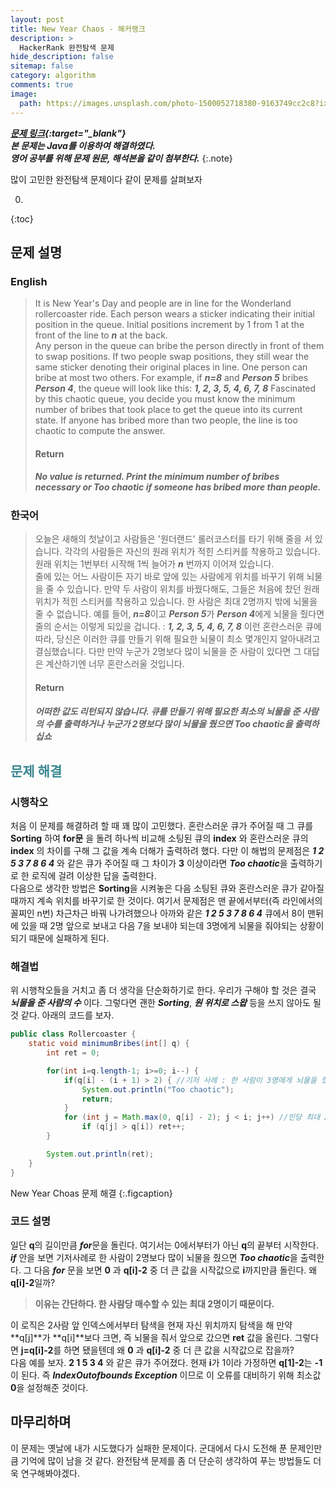 ```yaml
---
layout: post
title: New Year Chaos - 해커랭크
description: >
  HackerRank 완전탐색 문제
hide_description: false
sitemap: false
category: algorithm
comments: true
image:
  path: https://images.unsplash.com/photo-1500052718380-9163749cc2c8?ixid=MXwxMjA3fDB8MHxwaG90by1wYWdlfHx8fGVufDB8fHw%3D&ixlib=rb-1.2.1&auto=format&fit=crop&w=2089&q=80
---
```


***[문제 링크](https://www.hackerrank.com/challenges/new-year-chaos/problem?h_l=interview&playlist_slugs%5B%5D=interview-preparation-kit&playlist_slugs%5B%5D=arrays){:target="_blank"}***<br>
***본 문제는 Java를 이용하여 해결하였다.***<br>
***영어 공부를 위해 문제 원문, 해석본을 같이 첨부한다.***
{:.note}

많이 고민한 완전탐색 문제이다 같이 문제를 살펴보자

0. 
{:toc}

## 문제 설명

### English

> It is New Year's Day and people are in line for the Wonderland rollercoaster ride. Each person wears a sticker indicating their initial position in the queue. Initial positions increment by 1 from 1 at the front of the line to ***n*** at the back. <br>
> Any person in the queue can bribe the person directly in front of them to swap positions. If two people swap positions, they still wear the same sticker denoting their original places in line. One person can bribe at most two others. For example, if ***n=8*** and ***Person 5*** bribes ***Person 4***, the queue will look like this: ***1, 2, 3, 5, 4, 6, 7, 8***
> Fascinated by this chaotic queue, you decide you must know the minimum number of bribes that took place to get the queue into its current state. If anyone has bribed more than two people, the line is too chaotic to compute the answer.
> <h4> Return</h4>
> <h5>No value is returned. Print the minimum number of bribes necessary or Too chaotic if someone has bribed more than people.</h5>

### 한국어

> 오늘은 새해의 첫날이고 사람들은 '원더랜드' 롤러코스터를 타기 위해 줄을 서 있습니다. 각각의 사람들은 자신의 원래 위치가 적힌 스티커를 착용하고 있습니다. 원래 위치는 1번부터 시작해 1씩 늘어가 ***n*** 번까지 이어져 있습니다. <br>
> 줄에 있는 어느 사람이든 자기 바로 앞에 있는 사람에게 위치를 바꾸기 위해 뇌물을 줄 수 있습니다. 만약 두 사람이 위치를 바꿨다해도, 그들은 처음에 찼던 원래 위치가 적힌 스티커를 착용하고 있습니다. 한 사람은 최대 2명까지 밖에 뇌물을 줄 수 없습니다. 예를 들어, ***n=8***이고 ***Person 5***가 ***Person 4***에게 뇌물을 줬다면 줄의 순서는 이렇게 되있을 겁니다. : ***1, 2, 3, 5, 4, 6, 7, 8***
> 이런 혼란스러운 큐에 따라, 당신은 이러한 큐를 만들기 위해 필요한 뇌물이 최소 몇개인지 알아내려고 결심했습니다. 다만 만약 누군가 2명보다 많이 뇌물을 준 사람이 있다면 그 대답은 계산하기엔 너무 혼란스러울 것입니다.
> <h4> Return</h4>
> <h5>어떠한 값도 리턴되지 않습니다. 큐를 만들기 위해 필요한 최소의 뇌물을 준 사람의 수를 출력하거나 누군가 2명보다 많이 뇌물을 줬으면 Too chaotic을 출력하십쇼</h5>

## <span style="color:#3a8791;">문제 해결</span>

### 시행착오

처음 이 문제를 해결하려 할 때 꽤 많이 고민했다. 혼란스러운 큐가 주어질 때 그 큐를 **Sorting** 하여 **for문** 을 돌려 하나씩 비교해 소팅된 큐의 **index** 와 혼란스러운 큐의 **index** 의 차이를 구해 그 값을 계속 더해가 출력하려 했다. 다만 이 해법의 문제점은 ***1 2 5 3 7 8 6 4*** 와 같은 큐가 주어질 때 그 차이가 **3** 이상이라면 ***Too chaotic***을 출력하기로 한 로직에 걸려 이상한 답을 출력한다. <br>
다음으로 생각한 방법은 **Sorting**을 시켜놓은 다음 소팅된 큐와 혼란스러운 큐가 같아질 때까지 계속 위치를 바꾸기로 한 것이다. 여기서 문제점은 맨 끝에서부터(즉 라인에서의 꼴찌인 n번) 차근차근 바꿔 나가려했으나 아까와 같은 ***1 2 5 3 7 8 6 4*** 큐에서 8이 맨뒤에 있을 때 2명 앞으로 보내고 다음 7을 보내야 되는데 3명에게 뇌물을 줘야되는 상황이 되기 때문에 실패하게 된다. 

### 해결법

위 시행착오들을 거치고 좀 더 생각을 단순화하기로 한다. 우리가 구해야 할 것은 결국 ***뇌물을 준 사람의 수*** 이다. 그렇다면 괜한 ***Sorting***, ***원 위치로 스왑*** 등을 쓰지 않아도 될 것 같다. 아래의 코드를 보자.

~~~ java
public class Rollercoaster {
    static void minimumBribes(int[] q) {
        int ret = 0;

        for(int i=q.length-1; i>=0; i--) {
            if(q[i] - (i + 1) > 2) { //기저 사례 : 한 사람이 3명에게 뇌물을 줬을 때
                System.out.println("Too chaotic");
                return;
            }
            for (int j = Math.max(0, q[i] - 2); j < i; j++) //인당 최대 2명까지만 뇌물 가능
                if (q[j] > q[i]) ret++;
        }

        System.out.println(ret);
    } 
}
~~~

New Year Choas 문제 해결
{:.figcaption}

### 코드 설명

일단 **q**의 길이만큼 ***for***문을 돌린다. 여기서는 0에서부터가 아닌 **q**의 끝부터 시작한다. ***if*** 안을 보면 기저사례로 한 사람이 2명보다 많이 뇌물을 줬으면 ***Too chaotic***을 출력한다. 그 다음 ***for*** 문을 보면 **0** 과 **q[i]-2** 중 더 큰 값을 시작값으로 **i**까지만큼 돌린다. 왜 **q[i]-2**일까?<br>

>**이유는 간단하다. 한 사람당 매수할 수 있는 최대 2명이기 때문이다.**

이 로직은 2사람 앞 인덱스에서부터 탐색을 현재 자신 위치까지 탐색을 해 만약 **q[j]**가 **q[i]**보다 크면, 즉 뇌물을 줘서 앞으로 갔으면 **ret** 값을 올린다. 그렇다면 **j=q[i]-2**를 하면 됐을텐데 왜 **0** 과 **q[i]-2** 중 더 큰 값을 시작값으로 잡을까?<br>
다음 예를 보자. **2 1 5 3 4** 와 같은 큐가 주어졌다. 현재 **i**가 1이라 가정하면 **q[1]-2**는 **-1**이 된다. 즉 ***IndexOutofbounds Exception*** 이므로 이 오류를 대비하기 위해 최소값 **0**을 설정해준 것이다.

## 마무리하며

이 문제는 옛날에 내가 시도했다가 실패한 문제이다. 군대에서 다시 도전해 푼 문제인만큼 기억에 많이 남을 것 같다. 완전탐색 문제를 좀 더 단순히 생각하여 푸는 방법들도 더욱 연구해봐야겠다.
